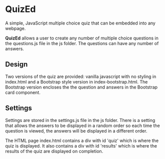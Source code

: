 # QuizEd
A simple, JavaScript multiple choice quiz that can be embedded into any webpage.

**QuizEd** allows a user to create any number of multiple choice questions in the questions.js file in the js folder. The questions can have any number of answers. 

## Design
Two versions of the quiz are provided: vanilla javascript with no styling in index.html and a Bootstrap style version in index-bootstrap.html. The Bootstrap version encloses the the question and answers in the Bootstrap card component.

## Settings
Settings are stored in the settings.js file in the js folder. There is a setting that allows the answers to be displayed in a random order so each time the question is viewed, the answers will be displayed in a different order.

The HTML page index.html contains a div with id 'quiz' which is where the quiz is displayed. It also contains a div with id 'results' which is where the results of the quiz are displayed on completion.
